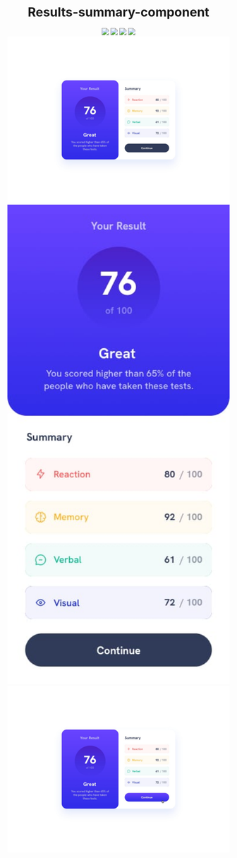 <div align="center" >

# Results-summary-component

</div>

<div align="center" >
<img src="https://img.shields.io/github/stars/jaenfigueroa/Quizz-Code">
<img src="https://img.shields.io/github/forks/jaenfigueroa/Quizz-Code">
<img src="https://img.shields.io/github/issues-pr/jaenfigueroa/Quizz-Code">
<img src="https://img.shields.io/github/issues/jaenfigueroa/Quizz-Code">

</div>

<img src="./design/desktop-design.jpg">
<img src="./design/mobile-design.jpg" width=700>
<img src="./design/active-states.jpg" width=700>

